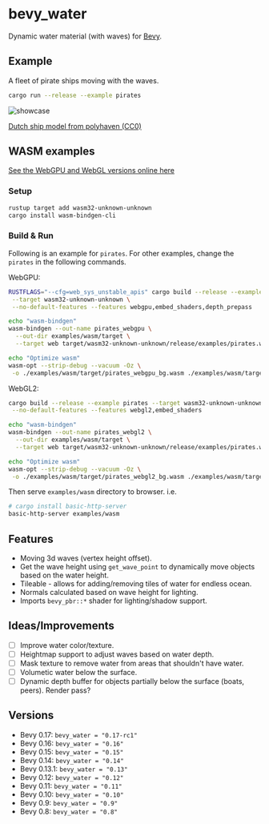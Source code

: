 # bevy_water

Dynamic water material (with waves) for [Bevy](https://bevyengine.org/).

## Example

A fleet of pirate ships moving with the waves.

```bash
cargo run --release --example pirates
```

![showcase](showcase.webp)

[Dutch ship model from polyhaven (CC0)](https://polyhaven.com/a/dutch_ship_medium)

## WASM examples

[See the WebGPU and WebGL versions online here](https://neopallium.github.io/bevy_water/pirates.html)

### Setup

```sh
rustup target add wasm32-unknown-unknown
cargo install wasm-bindgen-cli
```

### Build & Run

Following is an example for `pirates`. For other examples, change the `pirates` in the
following commands.

WebGPU:

```sh
RUSTFLAGS="--cfg=web_sys_unstable_apis" cargo build --release --example pirates \
 --target wasm32-unknown-unknown \
 --no-default-features --features webgpu,embed_shaders,depth_prepass

echo "wasm-bindgen"
wasm-bindgen --out-name pirates_webgpu \
  --out-dir examples/wasm/target \
  --target web target/wasm32-unknown-unknown/release/examples/pirates.wasm

echo "Optimize wasm"
wasm-opt --strip-debug --vacuum -Oz \
 -o ./examples/wasm/target/pirates_webgpu_bg.wasm ./examples/wasm/target/pirates_webgpu_bg.wasm
```

WebGL2:

```sh
cargo build --release --example pirates --target wasm32-unknown-unknown \
 --no-default-features --features webgl2,embed_shaders

echo "wasm-bindgen"
wasm-bindgen --out-name pirates_webgl2 \
  --out-dir examples/wasm/target \
  --target web target/wasm32-unknown-unknown/release/examples/pirates.wasm

echo "Optimize wasm"
wasm-opt --strip-debug --vacuum -Oz \
 -o ./examples/wasm/target/pirates_webgl2_bg.wasm ./examples/wasm/target/pirates_webgl2_bg.wasm
```

Then serve `examples/wasm` directory to browser. i.e.

```sh
# cargo install basic-http-server
basic-http-server examples/wasm
```

## Features

- Moving 3d waves (vertex height offset).
- Get the wave height using `get_wave_point` to dynamically move objects based on the water height.
- Tileable - allows for adding/removing tiles of water for endless ocean.
- Normals calculated based on wave height for lighting.
- Imports `bevy_pbr::*` shader for lighting/shadow support.

## Ideas/Improvements

- [ ] Improve water color/texture.
- [ ] Heightmap support to adjust waves based on water depth.
- [ ] Mask texture to remove water from areas that shouldn't have water.
- [ ] Volumetic water below the surface.
- [ ] Dynamic depth buffer for objects partially below the surface (boats, peers).  Render pass?

## Versions

- Bevy 0.17: `bevy_water = "0.17-rc1"`
- Bevy 0.16: `bevy_water = "0.16"`
- Bevy 0.15: `bevy_water = "0.15"`
- Bevy 0.14: `bevy_water = "0.14"`
- Bevy 0.13.1: `bevy_water = "0.13"`
- Bevy 0.12: `bevy_water = "0.12"`
- Bevy 0.11: `bevy_water = "0.11"`
- Bevy 0.10: `bevy_water = "0.10"`
- Bevy 0.9: `bevy_water = "0.9"`
- Bevy 0.8: `bevy_water = "0.8"`
